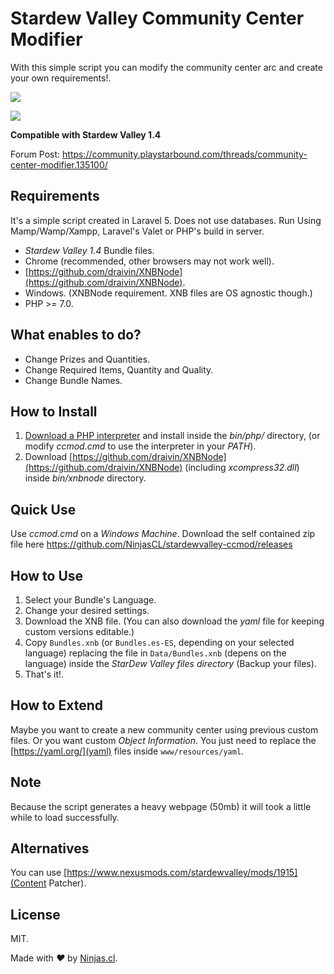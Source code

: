 # Stardew Valley Community Center Modifier

With this simple script you can modify the community center arc and
create your own requirements!.

![](https://user-images.githubusercontent.com/292738/27853965-e2071552-6132-11e7-99c6-3ef0eec9946d.png)

![](https://user-images.githubusercontent.com/292738/27927274-3dea9674-6259-11e7-9ada-4e5656c2968c.png)

**Compatible with Stardew Valley 1.4**

Forum Post: https://community.playstarbound.com/threads/community-center-modifier.135100/

## Requirements

It's a simple script created in Laravel 5. Does not use databases. Run Using Mamp/Wamp/Xampp, Laravel's Valet or PHP's build in server.

- _Stardew Valley 1.4_ Bundle files.
- Chrome (recommended, other browsers may not work well).
- [https://github.com/draivin/XNBNode](https://github.com/draivin/XNBNode).
- Windows. (XNBNode requirement. XNB files are OS agnostic though.)
- PHP >= 7.0.

## What enables to do?

- Change Prizes and Quantities.
- Change Required Items, Quantity and Quality.
- Change Bundle Names.

## How to Install

1. [Download a PHP interpreter](https://www.php.net/downloads) and install inside the _bin/php/_ directory, (or modify _ccmod.cmd_ to use the interpreter in your _PATH_).
2. Download [https://github.com/draivin/XNBNode](https://github.com/draivin/XNBNode) (including _xcompress32.dll_) inside _bin/xnbnode_ directory.

## Quick Use

Use _ccmod.cmd_ on a _Windows Machine_.
Download the self contained zip file here
https://github.com/NinjasCL/stardewvalley-ccmod/releases

## How to Use

1. Select your Bundle's Language.
2. Change your desired settings.
3. Download the XNB file. (You can also download the _yaml_ file for keeping custom versions editable.)
4. Copy `Bundles.xnb` (or `Bundles.es-ES`, depending on your selected language) replacing the file in `Data/Bundles.xnb` (depens on the language) inside the _StarDew Valley files directory_ (Backup your files).
5. That's it!.

## How to Extend

Maybe you want to create a new community center using previous custom files. Or you want custom _Object Information_. You just need to replace the [https://yaml.org/](yaml) files inside `www/resources/yaml`.

## Note

Because the script generates a heavy webpage (50mb) it will took a little while
to load successfully.

## Alternatives

You can use [https://www.nexusmods.com/stardewvalley/mods/1915](Content Patcher).

## License

MIT.

Made with <i class="fa fa-heart">&#9829;</i> by <a href="http://ninjas.cl" target="_blank">Ninjas.cl</a>.
